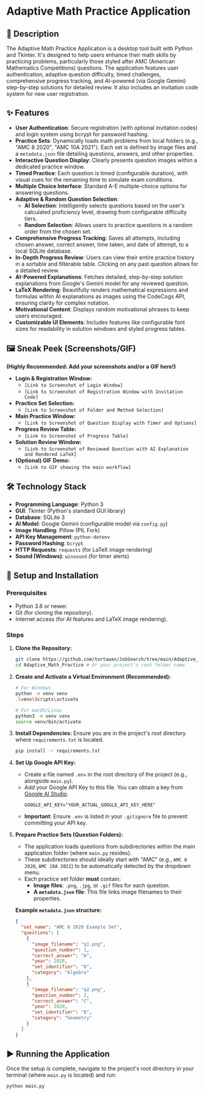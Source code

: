 # Adaptive Math Practice Application

## 🌟 Description

The Adaptive Math Practice Application is a desktop tool built with Python and Tkinter. It's designed to help users enhance their math skills by practicing problems, particularly those styled after AMC (American Mathematics Competitions) questions. The application features user authentication, adaptive question difficulty, timed challenges, comprehensive progress tracking, and AI-powered (via Google Gemini) step-by-step solutions for detailed review. It also includes an invitation code system for new user registration.

## ✨ Features

* **User Authentication**: Secure registration (with optional invitation codes) and login system using bcrypt for password hashing.
* **Practice Sets**: Dynamically loads math problems from local folders (e.g., "AMC 8 2020", "AMC 10A 2021"). Each set is defined by image files and a `metadata.json` file detailing questions, answers, and other properties.
* **Interactive Question Display**: Clearly presents question images within a dedicated practice window.
* **Timed Practice**: Each question is timed (configurable duration), with visual cues for the remaining time to simulate exam conditions.
* **Multiple Choice Interface**: Standard A-E multiple-choice options for answering questions.
* **Adaptive & Random Question Selection**:
    * **AI Selection**: Intelligently selects questions based on the user's calculated proficiency level, drawing from configurable difficulty tiers.
    * **Random Selection**: Allows users to practice questions in a random order from the chosen set.
* **Comprehensive Progress Tracking**: Saves all attempts, including chosen answer, correct answer, time taken, and date of attempt, to a local SQLite database.
* **In-Depth Progress Review**: Users can view their entire practice history in a sortable and filterable table. Clicking on any past question allows for a detailed review.
* **AI-Powered Explanations**: Fetches detailed, step-by-step solution explanations from Google's Gemini model for any reviewed question.
* **LaTeX Rendering**: Beautifully renders mathematical expressions and formulas within AI explanations as images using the CodeCogs API, ensuring clarity for complex notation.
* **Motivational Content**: Displays random motivational phrases to keep users encouraged.
* **Customizable UI Elements**: Includes features like configurable font sizes for readability in solution windows and styled progress tables.

## 🖼️ Sneak Peek (Screenshots/GIF)

**(Highly Recommended: Add your screenshots and/or a GIF here!)**

* **Login & Registration Window:**
    * `[Link to Screenshot of Login Window]`
    * `[Link to Screenshot of Registration Window with Invitation Code]`
* **Practice Set Selection:**
    * `[Link to Screenshot of Folder and Method Selection]`
* **Main Practice Window:**
    * `[Link to Screenshot of Question Display with Timer and Options]`
* **Progress Review Table:**
    * `[Link to Screenshot of Progress Table]`
* **Solution Review Window:**
    * `[Link to Screenshot of Reviewed Question with AI Explanation and Rendered LaTeX]`
* **(Optional) GIF Demo:**
    * `[Link to GIF showing the main workflow]`

## 🛠️ Technology Stack

* **Programming Language**: Python 3
* **GUI**: Tkinter (Python's standard GUI library)
* **Database**: SQLite 3
* **AI Model**: Google Gemini (configurable model via `config.py`)
* **Image Handling**: Pillow (PIL Fork)
* **API Key Management**: `python-dotenv`
* **Password Hashing**: `bcrypt`
* **HTTP Requests**: `requests` (for LaTeX image rendering)
* **Sound (Windows)**: `winsound` (for timer alerts)

## 🚀 Setup and Installation

### Prerequisites

* Python 3.8 or newer.
* Git (for cloning the repository).
* Internet access (for AI features and LaTeX image rendering).

### Steps

1.  **Clone the Repository:**
    ```bash
    git clone https://github.com/tortawan/JobSearch/tree/main/Adaptive_Math_Practice
    cd Adaptive_Math_Practice # Or your project's root folder name
    ```

2.  **Create and Activate a Virtual Environment (Recommended):**
    ```bash
    # For Windows
    python -m venv venv
    .\venv\Scripts\activate

    # For macOS/Linux
    python3 -m venv venv
    source venv/bin/activate
    ```

3.  **Install Dependencies:**
    Ensure you are in the project's root directory where `requirements.txt` is located.
    ```bash
    pip install -r requirements.txt
    ```

4.  **Set Up Google API Key:**
    * Create a file named `.env` in the root directory of the project (e.g., alongside `main.py`).
    * Add your Google API Key to this file. You can obtain a key from [Google AI Studio](https://aistudio.google.com/app/apikey).
        ```env
        GOOGLE_API_KEY="YOUR_ACTUAL_GOOGLE_API_KEY_HERE"
        ```
    * **Important**: Ensure `.env` is listed in your `.gitignore` file to prevent committing your API key.

5.  **Prepare Practice Sets (Question Folders):**
    * The application loads questions from subdirectories within the main application folder (where `main.py` resides).
    * These subdirectories should ideally start with "AMC" (e.g., `AMC 8 2020`, `AMC 10A 2021`) to be automatically detected by the dropdown menu.
    * Each practice set folder **must** contain:
        * **Image files**: `.png`, `.jpg`, or `.gif` files for each question.
        * **A `metadata.json` file**: This file links image filenames to their properties.

    **Example `metadata.json` structure:**
    ```json
    {
      "set_name": "AMC 8 2020 Example Set",
      "questions": [
        {
          "image_filename": "q1.png",
          "question_number": 1,
          "correct_answer": "A",
          "year": 2020,
          "set_identifier": "8",
          "category": "Algebra"
        },
        {
          "image_filename": "q2.png",
          "question_number": 2,
          "correct_answer": "C",
          "year": 2020,
          "set_identifier": "8",
          "category": "Geometry"
        }
      ]
    }
    ```

## ▶️ Running the Application

Once the setup is complete, navigate to the project's root directory in your terminal (where `main.py` is located) and run:

```bash
python main.py
